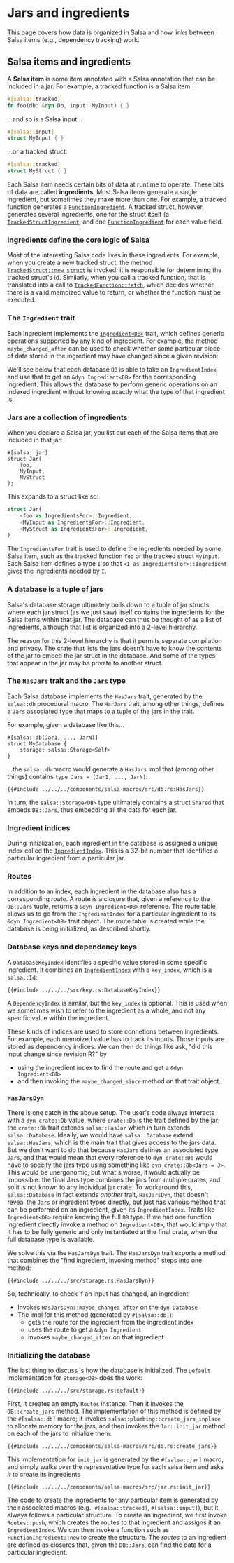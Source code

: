 # Jars and ingredients

This page covers how data is organized in Salsa and how links between Salsa items (e.g., dependency tracking) work.

## Salsa items and ingredients

A **Salsa item** is some item annotated with a Salsa annotation that can be included in a jar.
For example, a tracked function is a Salsa item:

```rust
#[salsa::tracked]
fn foo(db: &dyn Db, input: MyInput) { }
```

...and so is a Salsa input...

```rust
#[salsa::input]
struct MyInput { }
```

...or a tracked struct:

```rust
#[salsa::tracked]
struct MyStruct { }
```

Each Salsa item needs certain bits of data at runtime to operate.
These bits of data are called **ingredients**.
Most Salsa items generate a single ingredient, but sometimes they make more than one.
For example, a tracked function generates a [`FunctionIngredient`].
A tracked struct, however, generates several ingredients, one for the struct itself (a [`TrackedStructIngredient`],
and one [`FunctionIngredient`] for each value field.

[`FunctionIngredient`]: https://github.com/salsa-rs/salsa/blob/becaade31e6ebc58cd0505fc1ee4b8df1f39f7de/components/salsa-2022/src/function.rs#L42
[`TrackedStructIngredient`]: https://github.com/salsa-rs/salsa/blob/becaade31e6ebc58cd0505fc1ee4b8df1f39f7de/components/salsa-2022/src/tracked_struct.rs#L18

### Ingredients define the core logic of Salsa

Most of the interesting Salsa code lives in these ingredients.
For example, when you create a new tracked struct, the method [`TrackedStruct::new_struct`] is invoked;
it is responsible for determining the tracked struct's id.
Similarly, when you call a tracked function, that is translated into a call to [`TrackedFunction::fetch`],
which decides whether there is a valid memoized value to return,
or whether the function must be executed.

[`TrackedStruct::new_struct`]: https://github.com/salsa-rs/salsa/blob/becaade31e6ebc58cd0505fc1ee4b8df1f39f7de/components/salsa-2022/src/tracked_struct.rs#L76
[`TrackedFunction::fetch`]: https://github.com/salsa-rs/salsa/blob/becaade31e6ebc58cd0505fc1ee4b8df1f39f7de/components/salsa-2022/src/function/fetch.rs#L15

### The `Ingredient` trait

Each ingredient implements the [`Ingredient<DB>`] trait, which defines generic operations supported by any kind of ingredient.
For example, the method `maybe_changed_after` can be used to check whether some particular piece of data stored in the ingredient may have changed since a given revision:

[`Ingredient<DB>`]: https://github.com/salsa-rs/salsa/blob/becaade31e6ebc58cd0505fc1ee4b8df1f39f7de/components/salsa-2022/src/ingredient.rs#L15
[`maybe_changed_after`]: https://github.com/salsa-rs/salsa/blob/becaade31e6ebc58cd0505fc1ee4b8df1f39f7de/components/salsa-2022/src/ingredient.rs#L21-L22

We'll see below that each database `DB` is able to take an `IngredientIndex` and use that to get an `&dyn Ingredient<DB>` for the corresponding ingredient.
This allows the database to perform generic operations on an indexed ingredient without knowing exactly what the type of that ingredient is.

### Jars are a collection of ingredients

When you declare a Salsa jar, you list out each of the Salsa items that are included in that jar:

```rust,ignore
#[salsa::jar]
struct Jar(
    foo,
    MyInput,
    MyStruct
);
```

This expands to a struct like so:

```rust
struct Jar(
    <foo as IngredientsFor>::Ingredient,
    <MyInput as IngredientsFor>::Ingredient,
    <MyStruct as IngredientsFor>::Ingredient,
)
```

The `IngredientsFor` trait is used to define the ingredients needed by some Salsa item, such as the tracked function `foo` or the tracked struct `MyInput`.
Each Salsa item defines a type `I` so that `<I as IngredientsFor>::Ingredient` gives the ingredients needed by `I`.

### A database is a tuple of jars

Salsa's database storage ultimately boils down to a tuple of jar structs
where each jar struct (as we just saw) itself contains the ingredients
for the Salsa items within that jar.
The database can thus be thought of as a list of ingredients,
although that list is organized into a 2-level hierarchy.

The reason for this 2-level hierarchy is that it permits separate compilation and privacy.
The crate that lists the jars doesn't have to know the contents of the jar to embed the jar struct in the database.
And some of the types that appear in the jar may be private to another struct.

### The `HasJars` trait and the `Jars` type

Each Salsa database implements the `HasJars` trait,
generated by the `salsa::db` procedural macro.
The `HarJars` trait, among other things, defines a `Jars` associated type that maps to a tuple of the jars in the trait.

For example, given a database like this...

```rust,ignore
#[salsa::db(Jar1, ..., JarN)]
struct MyDatabase {
    storage: salsa::Storage<Self>
}
```

...the `salsa::db` macro would generate a `HasJars` impl that (among other things) contains `type Jars = (Jar1, ..., JarN)`:

```rust,ignore
{{#include ../../../components/salsa-macros/src/db.rs:HasJars}}
```

In turn, the `salsa::Storage<DB>` type ultimately contains a struct `Shared` that embeds `DB::Jars`, thus embedding all the data for each jar.

### Ingredient indices

During initialization, each ingredient in the database is assigned a unique index called the [`IngredientIndex`].
This is a 32-bit number that identifies a particular ingredient from a particular jar.

[`IngredientIndex`]: https://github.com/salsa-rs/salsa/blob/becaade31e6ebc58cd0505fc1ee4b8df1f39f7de/components/salsa-2022/src/routes.rs#L5-L9

### Routes

In addition to an index, each ingredient in the database also has a corresponding _route_.
A route is a closure that, given a reference to the `DB::Jars` tuple,
returns a `&dyn Ingredient<DB>` reference.
The route table allows us to go from the `IngredientIndex` for a particular ingredient
to its `&dyn Ingredient<DB>` trait object.
The route table is created while the database is being initialized,
as described shortly.

### Database keys and dependency keys

A `DatabaseKeyIndex` identifies a specific value stored in some specific ingredient.
It combines an [`IngredientIndex`] with a `key_index`, which is a `salsa::Id`:

```rust,ignore
{{#include ../../../src/key.rs:DatabaseKeyIndex}}
```

A `DependencyIndex` is similar, but the `key_index` is optional.
This is used when we sometimes wish to refer to the ingredient as a whole, and not any specific value within the ingredient.

These kinds of indices are used to store connetions between ingredients.
For example, each memoized value has to track its inputs.
Those inputs are stored as dependency indices.
We can then do things like ask, "did this input change since revision R?" by

- using the ingredient index to find the route and get a `&dyn Ingredient<DB>`
- and then invoking the `maybe_changed_since` method on that trait object.

### `HasJarsDyn`

There is one catch in the above setup.
The user's code always interacts with a `dyn crate::Db` value, where `crate::Db` is the trait defined by the jar; the `crate::Db` trait extends `salsa::HasJar` which in turn extends `salsa::Database`.
Ideally, we would have `salsa::Database` extend `salsa::HasJars`, which is the main trait that gives access to the jars data.
But we don't want to do that because `HasJars` defines an associated type `Jars`, and that would mean that every reference to `dyn crate::Db` would have to specify the jars type using something like `dyn crate::Db<Jars = J>`.
This would be unergonomic, but what's worse, it would actually be impossible: the final Jars type combines the jars from multiple crates, and so it is not known to any individual jar crate.
To workaround this, `salsa::Database` in fact extends _another_ trait, `HasJarsDyn`, that doesn't reveal the `Jars` or ingredient types directly, but just has various method that can be performed on an ingredient, given its `IngredientIndex`.
Traits like `Ingredient<DB>` require knowing the full `DB` type.
If we had one function ingredient directly invoke a method on `Ingredient<DB>`, that would imply that it has to be fully generic and only instantiated at the final crate, when the full database type is available.

We solve this via the `HasJarsDyn` trait. The `HasJarsDyn` trait exports a method that combines the "find ingredient, invoking method" steps into one method:

```rust,ignore aasaaasdfijjAasdfa
{{#include ../../../src/storage.rs:HasJarsDyn}}
```

So, technically, to check if an input has changed, an ingredient:

- Invokes `HasJarsDyn::maybe_changed_after` on the `dyn Database`
- The impl for this method (generated by `#[salsa::db]`):
  - gets the route for the ingredient from the ingredient index
  - uses the route to get a `&dyn Ingredient`
  - invokes `maybe_changed_after` on that ingredient

### Initializing the database

The last thing to discuss is how the database is initialized.
The `Default` implementation for `Storage<DB>` does the work:

```rust,ignore
{{#include ../../../src/storage.rs:default}}
```

First, it creates an empty `Routes` instance.
Then it invokes the `DB::create_jars` method.
The implementation of this method is defined by the `#[salsa::db]` macro; it invokes `salsa::plumbing::create_jars_inplace` to allocate memory for the jars, and then invokes the `Jar::init_jar` method on each of the jars to initialize them:

```rust,ignore
{{#include ../../../components/salsa-macros/src/db.rs:create_jars}}
```

This implementation for `init_jar` is generated by the `#[salsa::jar]` macro, and simply walks over the representative type for each salsa item and asks _it_ to create its ingredients

```rust,ignore
{{#include ../../../components/salsa-macros/src/jar.rs:init_jar}}
```

The code to create the ingredients for any particular item is generated by their associated macros (e.g., `#[salsa::tracked]`, `#[salsa::input]`), but it always follows a particular structure.
To create an ingredient, we first invoke `Routes::push`, which creates the routes to that ingredient and assigns it an `IngredientIndex`.
We can then invoke a function such as `FunctionIngredient::new` to create the structure.
The _routes_ to an ingredient are defined as closures that, given the `DB::Jars`, can find the data for a particular ingredient.
